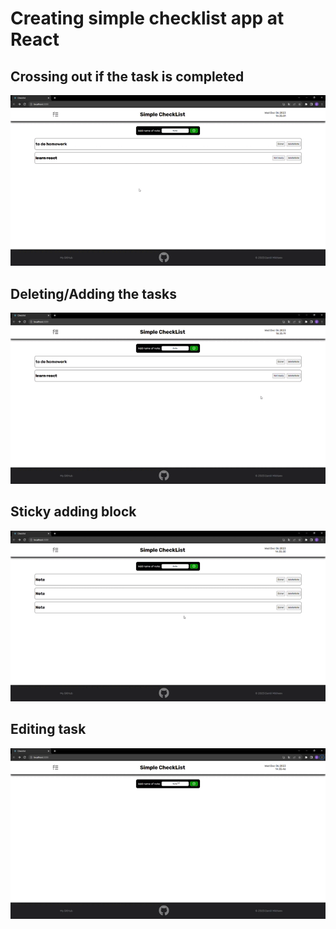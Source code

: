 # Creating simple checklist app at React
## Crossing out if the task is completed
![alt text](./imageForMd/1.gif)
## Deleting/Adding the tasks
![alt text](./imageForMd/2.gif)
## Sticky adding block
![alt text](./imageForMd/3.gif)
## Editing task
![alt text](./imageForMd/4.gif)
